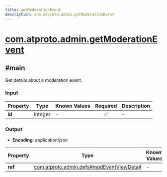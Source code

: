 ```yaml
---
title: getModerationEvent
description: com.atproto.admin.getModerationEvent
---
```


# [com.atproto.admin.getModerationEvent](https://github.com/myConsciousness/atproto.dart/blob/main/lexicons/com/atproto/admin/getModerationEvent.json)

## #main

Get details about a moderation event.

### Input

| Property | Type | Known Values | Required | Description |
| --- | --- | --- | :---: | --- |
| **id** | integer | - | ✅ | - |

### Output

- **Encoding**: application/json

| Property | Type | Known Values | Required | Description |
| --- | --- | --- | :---: | --- |
| **ref** | [com.atproto.admin.defs#modEventViewDetail](../../../../lexicons/com/atproto/admin/defs.md#modeventviewdetail) | - | ✅ | - |
